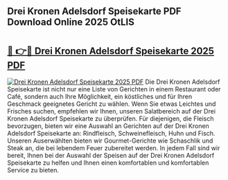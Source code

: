 ## Drei Kronen Adelsdorf Speisekarte PDF Download Online 2025 OtLIS

# <h2><a href="http://gccd8o.nevu.top/?p=Drei+Kronen+Adelsdorf+Speisekarte">🔗 👉🔴 Drei Kronen Adelsdorf Speisekarte 2025 PDF</a></h2>

[![Drei Kronen Adelsdorf Speisekarte 2025 PDF](https://i.imgur.com/dBaPXMq.png)](http://gccd8o.nevu.top/?p=Drei+Kronen+Adelsdorf+Speisekarte)
Die Drei Kronen Adelsdorf Speisekarte ist nicht nur eine Liste von Gerichten in einem Restaurant oder Café, sondern auch Ihre Möglichkeit, ein köstliches und für Ihren Geschmack geeignetes Gericht zu wählen. Wenn Sie etwas Leichtes und Frisches suchen, empfehlen wir Ihnen, unseren Salatbereich auf der Drei Kronen Adelsdorf Speisekarte zu überprüfen. Für diejenigen, die Fleisch bevorzugen, bieten wir eine Auswahl an Gerichten auf der Drei Kronen Adelsdorf Speisekarte an: Rindfleisch, Schweinefleisch, Huhn und Fisch. Unseren Auserwählten bieten wir Gourmet-Gerichte wie Schaschlik und Steak an, die bei lebendem Feuer zubereitet werden. In jedem Fall sind wir bereit, Ihnen bei der Auswahl der Speisen auf der Drei Kronen Adelsdorf Speisekarte zu helfen und Ihnen einen komfortablen und komfortablen Service zu bieten.
